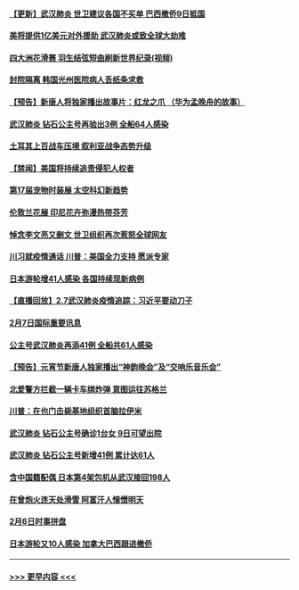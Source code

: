 #### [【更新】武汉肺炎 世卫建议各国不买单 巴西撤侨9日抵国](../pages/prog202/a102770740.md?t=02081402) 
#### [美将提供1亿美元对外援助 武汉肺炎或致全球大劫难](../pages/prog202/a102772361.md?t=02081402) 
#### [四大洲花滑赛 羽生结弦短曲刷新世界纪录(视频)](../pages/prog202/a102772341.md?t=02081402) 
#### [封院隔离 韩国光州医院病人丢纸条求救](../pages/prog202/a102772282.md?t=02081402) 
#### [【预告】新唐人将独家播出故事片：红龙之爪 （华为孟晚舟的故事）](../pages/prog202/a102767728.md?t=02081402) 
#### [武汉肺炎 钻石公主号再验出3例 全船64人感染](../pages/prog202/a102771726.md?t=02081402) 
#### [土耳其上百战车压境 叙利亚战争态势升级](../pages/prog202/a102772132.md?t=02081402) 
#### [【禁闻】美国将持续追责侵犯人权者](../pages/prog202/a102772042.md?t=02081402) 
#### [第17届宠物时装展 太空科幻新趋势](../pages/prog202/a102772033.md?t=02081402) 
#### [伦敦兰花展 印尼花卉弥漫热带芬芳](../pages/prog202/a102772026.md?t=02081402) 
#### [悼念李文亮又删文 世卫组织再次惹怒全球网友](../pages/prog202/a102771968.md?t=02081402) 
#### [川习就疫情通话 川普：美国全力支持 愿派专家](../pages/prog202/a102771930.md?t=02081402) 
#### [日本游轮增41人感染 各国持续现新病例](../pages/prog202/a102771912.md?t=02081402) 
#### [【直播回放】2.7武汉肺炎疫情追踪：习近平要动刀子](../pages/prog202/a102771649.md?t=02081402) 
#### [2月7日国际重要讯息](../pages/prog202/a102771747.md?t=02081402) 
#### [公主号武汉肺炎再添41例 全船共61人感染](../pages/prog202/a102771703.md?t=02081402) 
#### [【预告】元宵节新唐人独家播出“神韵晚会”及“交响乐音乐会”](../pages/prog202/a102767674.md?t=02081402) 
#### [北爱警方拦截一辆卡车绑炸弹 意图运往苏格兰](../pages/prog202/a102771609.md?t=02081402) 
#### [川普：在也门击毙基地组织首脑拉伊米](../pages/prog202/a102771528.md?t=02081402) 
#### [武汉肺炎 钻石公主号确诊1台女 9日可望出院](../pages/prog202/a102771518.md?t=02081402) 
#### [武汉肺炎 钻石公主号新增41例 累计达61人](../pages/prog202/a102771486.md?t=02081402) 
#### [含中国籍配偶 日本第4架包机从武汉接回198人](../pages/prog202/a102771472.md?t=02081402) 
#### [在曾炮火连天处滑雪 阿富汗人憧憬明天](../pages/prog202/a102771290.md?t=02081402) 
#### [2月6日时事拼盘](../pages/prog202/a102771225.md?t=02081402) 
#### [日本游轮又10人感染 加拿大巴西跟进撤侨](../pages/prog202/a102771084.md?t=02081402) 

----
#### [ >>> 更早内容 <<< ](../indexes/prog202-earlier.md)
